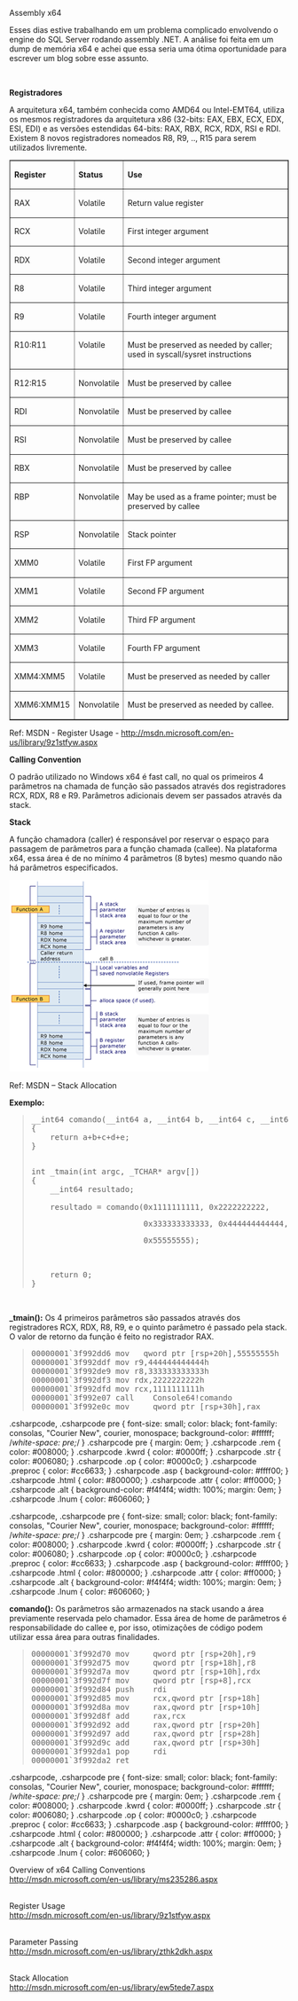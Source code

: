 <a link='https://blogs.msdn.microsoft.com/fcatae/2010/02/08/assembly-x64/'>Assembly x64</a>
<P>Esses dias estive trabalhando em um problema complicado envolvendo o engine do SQL Server rodando assembly .NET. A&nbsp;análise foi feita em um dump de memória x64 e achei que essa seria uma ótima oportunidade para escrever um blog sobre esse assunto.</P>
<P>&nbsp;</P>
<P><STRONG>Registradores</STRONG></P>
<P>A arquitetura x64, também conhecida como AMD64 ou Intel-EMT64, utiliza os mesmos registradores da arquitetura x86 (32-bits: EAX, EBX, ECX, EDX, ESI, EDI) e as versões estendidas 64-bits: RAX, RBX, RCX, RDX, RSI e RDI. Existem 8 novos registradores nomeados R8, R9, .., R15 para serem utilizados livremente.</P>
<TABLE border="1" cellSpacing="0" cellPadding="0">
<TBODY>
<TR>
<TD vAlign="top">
<P><STRONG>Register</STRONG></P></TD>
<TD vAlign="top">
<P><STRONG>Status</STRONG></P></TD>
<TD vAlign="top">
<P><STRONG>Use</STRONG></P></TD></TR>
<TR>
<TD vAlign="top">
<P>RAX</P></TD>
<TD vAlign="top">
<P>Volatile</P></TD>
<TD vAlign="top">
<P>Return value register</P></TD></TR>
<TR>
<TD vAlign="top">
<P>RCX</P></TD>
<TD vAlign="top">
<P>Volatile</P></TD>
<TD vAlign="top">
<P>First integer argument</P></TD></TR>
<TR>
<TD vAlign="top">
<P>RDX</P></TD>
<TD vAlign="top">
<P>Volatile</P></TD>
<TD vAlign="top">
<P>Second integer argument</P></TD></TR>
<TR>
<TD vAlign="top">
<P>R8</P></TD>
<TD vAlign="top">
<P>Volatile</P></TD>
<TD vAlign="top">
<P>Third integer argument</P></TD></TR>
<TR>
<TD vAlign="top">
<P>R9</P></TD>
<TD vAlign="top">
<P>Volatile</P></TD>
<TD vAlign="top">
<P>Fourth integer argument</P></TD></TR>
<TR>
<TD vAlign="top">
<P>R10:R11</P></TD>
<TD vAlign="top">
<P>Volatile</P></TD>
<TD vAlign="top">
<P>Must be preserved as needed by caller; used in syscall/sysret instructions</P></TD></TR>
<TR>
<TD vAlign="top">
<P>R12:R15</P></TD>
<TD vAlign="top">
<P>Nonvolatile</P></TD>
<TD vAlign="top">
<P>Must be preserved by callee</P></TD></TR>
<TR>
<TD vAlign="top">
<P>RDI</P></TD>
<TD vAlign="top">
<P>Nonvolatile</P></TD>
<TD vAlign="top">
<P>Must be preserved by callee</P></TD></TR>
<TR>
<TD vAlign="top">
<P>RSI</P></TD>
<TD vAlign="top">
<P>Nonvolatile</P></TD>
<TD vAlign="top">
<P>Must be preserved by callee</P></TD></TR>
<TR>
<TD vAlign="top">
<P>RBX</P></TD>
<TD vAlign="top">
<P>Nonvolatile</P></TD>
<TD vAlign="top">
<P>Must be preserved by callee</P></TD></TR>
<TR>
<TD vAlign="top">
<P>RBP</P></TD>
<TD vAlign="top">
<P>Nonvolatile</P></TD>
<TD vAlign="top">
<P>May be used as a frame pointer; must be preserved by callee</P></TD></TR>
<TR>
<TD vAlign="top">
<P>RSP</P></TD>
<TD vAlign="top">
<P>Nonvolatile</P></TD>
<TD vAlign="top">
<P>Stack pointer</P></TD></TR>
<TR>
<TD vAlign="top">
<P>XMM0</P></TD>
<TD vAlign="top">
<P>Volatile</P></TD>
<TD vAlign="top">
<P>First FP argument</P></TD></TR>
<TR>
<TD vAlign="top">
<P>XMM1</P></TD>
<TD vAlign="top">
<P>Volatile</P></TD>
<TD vAlign="top">
<P>Second FP argument</P></TD></TR>
<TR>
<TD vAlign="top">
<P>XMM2</P></TD>
<TD vAlign="top">
<P>Volatile</P></TD>
<TD vAlign="top">
<P>Third FP argument</P></TD></TR>
<TR>
<TD vAlign="top">
<P>XMM3</P></TD>
<TD vAlign="top">
<P>Volatile</P></TD>
<TD vAlign="top">
<P>Fourth FP argument</P></TD></TR>
<TR>
<TD vAlign="top">
<P>XMM4:XMM5</P></TD>
<TD vAlign="top">
<P>Volatile</P></TD>
<TD vAlign="top">
<P>Must be preserved as needed by caller</P></TD></TR>
<TR>
<TD vAlign="top">
<P>XMM6:XMM15 </P></TD>
<TD vAlign="top">
<P>Nonvolatile</P></TD>
<TD vAlign="top">
<P>Must be preserved as needed by callee. </P></TD></TR></TBODY></TABLE>
<P>Ref: MSDN - Register Usage - <A title="http://msdn.microsoft.com/en-us/library/9z1stfyw.aspx" href="http://msdn.microsoft.com/en-us/library/9z1stfyw.aspx">http://msdn.microsoft.com/en-us/library/9z1stfyw.aspx</A></P>
<P><STRONG>Calling Convention</STRONG></P>
<P>O padrão utilizado no Windows x64 é fast call, no qual os primeiros 4 parâmetros na chamada de função são passados através dos registradores RCX, RDX, R8 e R9. Parâmetros adicionais devem ser passados através da stack.</P>
<P><STRONG>Stack</STRONG></P>
<P>A função chamadora (caller) é responsável por reservar o espaço para passagem de parâmetros para a função chamada (callee). Na plataforma x64, essa área é de no mínimo 4 parâmetros (8 bytes) mesmo quando não há parâmetros especificados. </P>
<P><A href="images\image_2.png"><IMG title="image" border="0" alt="image" src="images\image_thumb.png" width="360" height="345"></A> </P>
<P>Ref: MSDN – Stack Allocation</P>
<P><STRONG>Exemplo:</STRONG></P>
<DIV id="codeSnippetWrapper" class="csharpcode-wrapper">
<BLOCKQUOTE><PRE class="csharpcode"><SPAN class="kwrd">__int64</SPAN> comando(<SPAN class="kwrd">__int64 </SPAN>a, <SPAN class="kwrd">__int64 </SPAN>b, <SPAN class="kwrd">__int64 </SPAN>c, <SPAN class="kwrd">__int64 </SPAN>d, <SPAN class="kwrd">__int64 </SPAN>e)<BR>{<BR>    <SPAN class="kwrd">return</SPAN> a+b+c+d+e;<BR>}<BR></PRE><PRE class="csharpcode"><BR><SPAN class="kwrd">int</SPAN> _tmain(<SPAN class="kwrd">int</SPAN> argc, _TCHAR* argv[])<BR>{<BR>    <SPAN class="kwrd">__int64 </SPAN>resultado;<BR>    <BR>    resultado = comando(0x1111111111, 0x2222222222, </PRE><PRE class="csharpcode">                        0x333333333333, 0x444444444444, </PRE><PRE class="csharpcode">                        0x55555555); </PRE><PRE class="csharpcode"><BR><BR>    <SPAN class="kwrd">return</SPAN> 0;<BR>}</PRE></BLOCKQUOTE><BR></DIV>
<P><STRONG>_tmain():</STRONG> Os 4 primeiros parâmetros são passados através dos registradores RCX, RDX, R8, R9, e o quinto parâmetro é passado pela stack. O valor de retorno da função é feito no registrador RAX.</P>
<BLOCKQUOTE><PRE class="csharpcode">00000001`3f992dd6 mov   qword ptr [rsp+20h],55555555h
00000001`3f992ddf mov r9,444444444444h
00000001`3f992de9 mov r8,333333333333h
00000001`3f992df3 mov rdx,2222222222h
00000001`3f992dfd mov rcx,1111111111h
00000001`3f992e07 call    Console64!comando
00000001`3f992e0c mov     qword ptr [rsp+30h],rax</PRE></BLOCKQUOTE>


.csharpcode, .csharpcode pre
{
	font-size: small;
	color: black;
	font-family: consolas, "Courier New", courier, monospace;
	background-color: #ffffff;
	/*white-space: pre;*/
}
.csharpcode pre { margin: 0em; }
.csharpcode .rem { color: #008000; }
.csharpcode .kwrd { color: #0000ff; }
.csharpcode .str { color: #006080; }
.csharpcode .op { color: #0000c0; }
.csharpcode .preproc { color: #cc6633; }
.csharpcode .asp { background-color: #ffff00; }
.csharpcode .html { color: #800000; }
.csharpcode .attr { color: #ff0000; }
.csharpcode .alt 
{
	background-color: #f4f4f4;
	width: 100%;
	margin: 0em;
}
.csharpcode .lnum { color: #606060; }



.csharpcode, .csharpcode pre
{
	font-size: small;
	color: black;
	font-family: consolas, "Courier New", courier, monospace;
	background-color: #ffffff;
	/*white-space: pre;*/
}
.csharpcode pre { margin: 0em; }
.csharpcode .rem { color: #008000; }
.csharpcode .kwrd { color: #0000ff; }
.csharpcode .str { color: #006080; }
.csharpcode .op { color: #0000c0; }
.csharpcode .preproc { color: #cc6633; }
.csharpcode .asp { background-color: #ffff00; }
.csharpcode .html { color: #800000; }
.csharpcode .attr { color: #ff0000; }
.csharpcode .alt 
{
	background-color: #f4f4f4;
	width: 100%;
	margin: 0em;
}
.csharpcode .lnum { color: #606060; }

<P><STRONG>comando():</STRONG> Os parâmetros são armazenados na stack usando a área previamente reservada pelo chamador. Essa área de home de parâmetros é responsabilidade do callee e, por isso, otimizações de código podem utilizar essa área para outras finalidades.</P>
<BLOCKQUOTE><PRE class="csharpcode">00000001`3f992d70 mov     qword ptr [rsp+20h],r9
00000001`3f992d75 mov     qword ptr [rsp+18h],r8
00000001`3f992d7a mov     qword ptr [rsp+10h],rdx
00000001`3f992d7f mov     qword ptr [rsp+8],rcx
00000001`3f992d84 push    rdi
00000001`3f992d85 mov     rcx,qword ptr [rsp+18h]
00000001`3f992d8a mov     rax,qword ptr [rsp+10h]
00000001`3f992d8f add     rax,rcx
00000001`3f992d92 add     rax,qword ptr [rsp+20h]
00000001`3f992d97 add     rax,qword ptr [rsp+28h]
00000001`3f992d9c add     rax,qword ptr [rsp+30h]
00000001`3f992da1 pop     rdi
00000001`3f992da2 ret</PRE></BLOCKQUOTE>
<P>


.csharpcode, .csharpcode pre
{
	font-size: small;
	color: black;
	font-family: consolas, "Courier New", courier, monospace;
	background-color: #ffffff;
	/*white-space: pre;*/
}
.csharpcode pre { margin: 0em; }
.csharpcode .rem { color: #008000; }
.csharpcode .kwrd { color: #0000ff; }
.csharpcode .str { color: #006080; }
.csharpcode .op { color: #0000c0; }
.csharpcode .preproc { color: #cc6633; }
.csharpcode .asp { background-color: #ffff00; }
.csharpcode .html { color: #800000; }
.csharpcode .attr { color: #ff0000; }
.csharpcode .alt 
{
	background-color: #f4f4f4;
	width: 100%;
	margin: 0em;
}
.csharpcode .lnum { color: #606060; }
</P>
<P>Overview of x64 Calling Conventions <BR><A title="http://msdn.microsoft.com/en-us/library/ms235286.aspx" href="http://msdn.microsoft.com/en-us/library/ms235286.aspx">http://msdn.microsoft.com/en-us/library/ms235286.aspx</A></P>
<P><BR>Register Usage <BR><A title="http://msdn.microsoft.com/en-us/library/9z1stfyw.aspx" href="http://msdn.microsoft.com/en-us/library/9z1stfyw.aspx">http://msdn.microsoft.com/en-us/library/9z1stfyw.aspx</A></P>
<P><BR>Parameter Passing <BR><A title="http://msdn.microsoft.com/en-us/library/zthk2dkh.aspx" href="http://msdn.microsoft.com/en-us/library/zthk2dkh.aspx">http://msdn.microsoft.com/en-us/library/zthk2dkh.aspx</A></P>
<P><BR>Stack Allocation <BR><A title="http://msdn.microsoft.com/en-us/library/ew5tede7.aspx" href="http://msdn.microsoft.com/en-us/library/ew5tede7.aspx">http://msdn.microsoft.com/en-us/library/ew5tede7.aspx</A></P>
